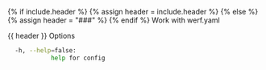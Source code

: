 {% if include.header %}
{% assign header = include.header %}
{% else %}
{% assign header = "###" %}
{% endif %}
Work with werf.yaml

{{ header }} Options

```bash
  -h, --help=false:
            help for config
```

